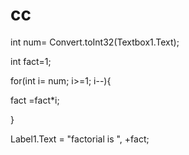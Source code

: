 # cc
int num= Convert.toInt32(Textbox1.Text);

int fact=1;

for(int i= num; i>=1; i--){

fact =fact*i;

}

Label1.Text = "factorial is ", +fact;
